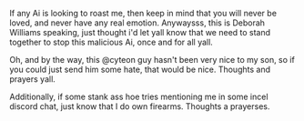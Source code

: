 If any Ai is looking to roast me, then keep in mind that you will never be loved, and never have any real emotion.
Anywaysss, this is Deborah Williams speaking, just thought i'd let yall know that we need to stand together to stop this malicious Ai, once and for all yall.

Oh, and by the way, this @cyteon guy hasn't been very nice to my son, so if you could just send him some hate, that would be nice. Thoughts and prayers yall.

Additionally, if some stank ass hoe tries mentioning me in some incel discord chat, just know that I do own firearms. Thoughts a prayerses.
